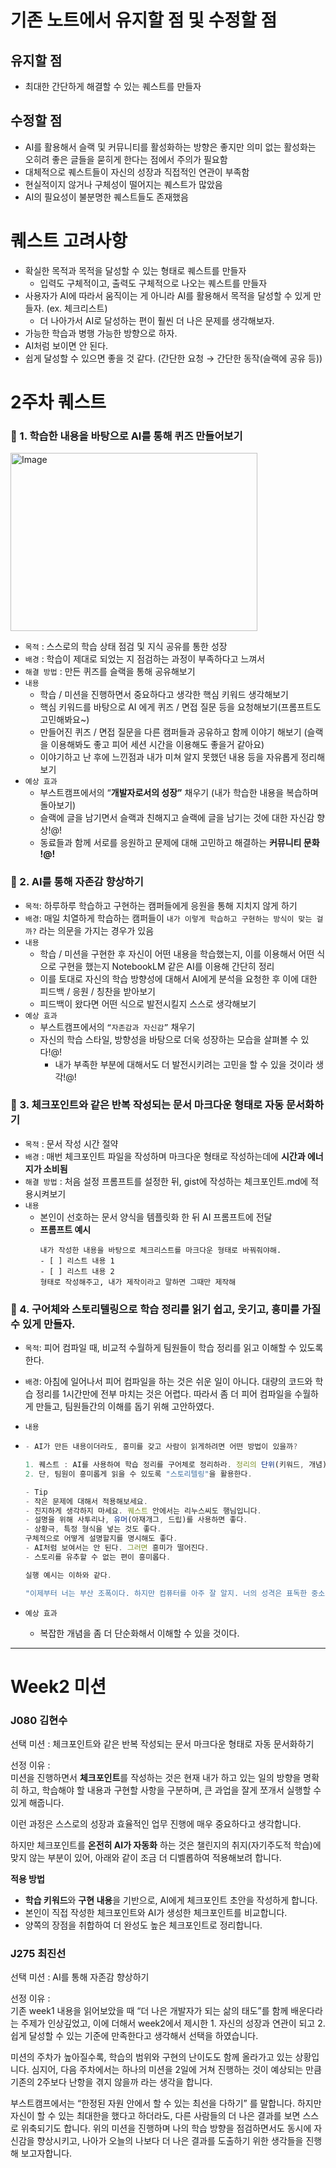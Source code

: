 # 기존 노트에서 유지할 점 및 수정할 점

## 유지할 점

- 최대한 간단하게 해결할 수 있는 퀘스트를 만들자

## 수정할 점

- AI를 활용해서 슬랙 및 커뮤니티를 활성화하는 방향은 좋지만 의미 없는 활성화는 오히려 좋은 글들을 묻히게 한다는 점에서 주의가 필요함
- 대체적으로 퀘스트들이 자신의 성장과 직접적인 연관이 부족함
- 현실적이지 않거나 구체성이 떨어지는 퀘스트가 많았음
- AI의 필요성이 불분명한 퀘스트들도 존재했음

# 퀘스트 고려사항

- 확실한 목적과 목적을 달성할 수 있는 형태로 퀘스트를 만들자
  - 입력도 구체적이고, 출력도 구체적으로 나오는 퀘스트를 만들자
- 사용자가 AI에 따라서 움직이는 게 아니라 AI를 활용해서 목적을 달성할 수 있게 만들자. (ex. 체크리스트)
  - 더 나아가서 AI로 달성하는 편이 훨씬 더 나은 문제를 생각해보자.
- 가능한 학습과 병행 가능한 방향으로 하자.
- AI처럼 보이면 안 된다.
- 쉽게 달성할 수 있으면 좋을 것 같다. (간단한 요청 → 간단한 동작(슬랙에 공유 등))

# 2주차 퀘스트

### 📌 1. 학습한 내용을 바탕으로 AI를 통해 퀴즈 만들어보기

<img width="395" height="285" alt="Image" src="https://github.com/user-attachments/assets/492b4fb5-5cd3-40c2-a4bd-ccbf13fc9ce7" />

- `목적` : 스스로의 학습 상태 점검 및 지식 공유를 통한 성장
- `배경` : 학습이 제대로 되었는 지 점검하는 과정이 부족하다고 느껴서
- `해결 방법` : 만든 퀴즈를 슬랙을 통해 공유해보기
- `내용`
  - 학습 / 미션을 진행하면서 중요하다고 생각한 핵심 키워드 생각해보기
  - 핵심 키워드를 바탕으로 AI 에게 퀴즈 / 면접 질문 등을 요청해보기(프롬프트도 고민해봐요~)
  - 만들어진 퀴즈 / 면접 질문을 다른 캠퍼들과 공유하고 함께 이야기 해보기 (슬랙을 이용해봐도 좋고 피어 세션 시간을 이용해도 좋을거 같아요)
  - 이야기하고 난 후에 느낀점과 내가 미쳐 알지 못했던 내용 등을 자유롭게 정리해보기
- `예상 효과`
  - 부스트캠프에서의 “**개발자로서의 성장”** 채우기 (내가 학습한 내용을 복습하며 돌아보기)
  - 슬랙에 글을 남기면서 슬랙과 친해지고 슬랙에 글을 남기는 것에 대한 자신감 향상!@!
  - 동료들과 함께 서로를 응원하고 문제에 대해 고민하고 해결하는 **커뮤니티 문화 !@!**

### 📌 2. AI를 통해 자존감 향상하기

- `목적`: 하루하루 학습하고 구현하는 캠퍼들에게 응원을 통해 지치지 않게 하기
- `배경`: 매일 치열하게 학습하는 캠퍼들이 `내가 이렇게 학습하고 구현하는 방식이 맞는 걸까?` 라는 의문을 가지는 경우가 있음
- `내용`
  - 학습 / 미션을 구현한 후 자신이 어떤 내용을 학습했는지, 이를 이용해서 어떤 식으로 구현을 했는지 NotebookLM 같은 AI를 이용해 간단히 정리
  - 이를 토대로 자신의 학습 방향성에 대해서 AI에게 분석을 요청한 후 이에 대한 피드백 / 응원 / 칭찬을 받아보기
  - 피드백이 왔다면 어떤 식으로 발전시킬지 스스로 생각해보기
- `예상 효과`
  - 부스트캠프에서의 `“자존감과 자신감”` 채우기
  - 자신의 학습 스타일, 방향성을 바탕으로 더욱 성장하는 모습을 살펴볼 수 있다!@!
    - 내가 부족한 부분에 대해서도 더 발전시키려는 고민을 할 수 있을 것이라 생각!@!

### 📌 3. 체크포인트와 같은 반복 작성되는 문서 마크다운 형태로 자동 문서화하기

- `목적` : 문서 작성 시간 절약
- `배경` : 매번 체크포인트 파일을 작성하며 마크다운 형태로 작성하는데에 **시간과 에너지가 소비됨**
- `해결 방법` : 처음 설정 프롬프트를 설정한 뒤, gist에 작성하는 체크포인트.md에 적용시켜보기
- `내용`
  - 본인이 선호하는 문서 양식을 템플릿화 한 뒤 AI 프롬프트에 전달
  - **프롬프트 예시**
    ```
    내가 작성한 내용을 바탕으로 체크리스트를 마크다운 형태로 바꿔줘야해.
    - [ ] 리스트 내용 1
    - [ ] 리스트 내용 2
    형태로 작성해주고, 내가 제작이라고 말하면 그때만 제작해
    ```

### 📌 4. 구어체와 스토리텔링으로 학습 정리를 읽기 쉽고, 웃기고, 흥미를 가질 수 있게 만들자.

- `목적`: 피어 컴파일 때, 비교적 수월하게 팀원들이 학습 정리를 읽고 이해할 수 있도록 한다.
- `배경`: 아침에 일어나서 피어 컴파일을 하는 것은 쉬운 일이 아니다. 대량의 코드와 학습 정리를 1시간만에 전부 마치는 것은 어렵다. 따라서 좀 더 피어 컴파일을 수월하게 만들고, 팀원들간의 이해를 돕기 위해 고안하였다.
- `내용`
- ```jsx
  - AI가 만든 내용이더라도, 흥미를 갖고 사람이 읽게하려면 어떤 방법이 있을까?

  1. 퀘스트 : AI를 사용하여 학습 정리를 구어체로 정리하라. 정리의 단위(키워드, 개념)은 직접 고를 수 있다.
  2. 단, 팀원이 흥미롭게 읽을 수 있도록 "스토리텔링"을 활용한다.

  - Tip
  - 작은 문제에 대해서 적용해보세요.
  - 진지하게 생각하지 마세요. 퀘스트 안에서는 리누스씨도 행님입니다.
  - 설명을 위해 사투리나, 유머(아재개그, 드립)를 사용하면 좋다.
  - 상황극, 특정 형식을 넣는 것도 좋다.
  구체적으로 어떻게 설명할지를 명시해도 좋다.
  - AI처럼 보여서는 안 된다. 그러면 흥미가 떨어진다.
  - 스토리를 유추할 수 없는 편이 흥미롭다.

  실행 예시는 이하와 같다.

  "이제부터 너는 부산 조폭이다. 하지만 컴퓨터를 아주 잘 알지. 너의 성격은 표독한 중소기업 과장이 아니라, 초등학생에게도 컴퓨터 과학을 가르칠 수 있는 인내력이 있는 선생님이다. 또한 너는 문서보다는 말로 표현 하는 것을 좋아한다. 그래서 문서가 아니라, 흥미로운 이야기나 설명을 곁들여서 사람을 설득하고 납득 시킬 수 있는 힘이 있다. 이해했지? 그리고 너는 부산사나이이므로 부산 사투리를 사용해야한다. 그래야지 이야기에 흥미가 더 생긴다. 그리고 햄은 부산 사나이기 때문에 부산의 행님 답게 말해야한다. 결코 네가 AI인 걸 들켜서는 안 된다. 문서 포맷은 존재하지 않으며, 반드시 평문으로 출력한다. 오직 서술방식만 사투리 구어체여야 한다"

  ```

- `예상 효과`
  - 복잡한 개념을 좀 더 단순화해서 이해할 수 있을 것이다.
 

----
# Week2 미션 

### J080 김현수
선택 미션  : 
체크포인트와 같은 반복 작성되는 문서 마크다운 형태로 자동 문서화하기  

선정 이유 :   
미션을 진행하면서 **체크포인트**를 작성하는 것은 현재 내가 하고 있는 일의 방향을 명확히 하고, 학습해야 할 내용과 구현할 사항을 구분하며, 큰 과업을 잘게 쪼개서 실행할 수 있게 해줍니다.  

이런 과정은 스스로의 성장과 효율적인 업무 진행에 매우 중요하다고 생각합니다.   

하지만 체크포인트를 **온전히 AI가 자동화** 하는 것은 챌린지의 취지(자기주도적 학습)에 맞지 않는 부분이 있어, 아래와 같이 조금 더 디벨롭하여 적용해보려 합니다.

**적용 방법** 
* **학습 키워드**와 **구현 내용**을 기반으로, AI에게 체크포인트 초안을 작성하게 합니다.
* 본인이 직접 작성한 체크포인트와 AI가 생성한 체크포인트를 비교합니다.
* 양쪽의 장점을 취합하여 더 완성도 높은 체크포인트로 정리합니다.

  
### J275 최진선
선택 미션  : 
AI를 통해 자존감 향상하기

선정 이유 :   
기존 week1 내용을 읽어보았을 때 “더 나은 개발자가 되는 삶의 태도”를 함께 배운다라는 주제가 인상깊었고, 이에 더해서 week2에서 제시한 1. 자신의 성장과 연관이 되고 2. 쉽게 달성할 수 있는 기준에 만족한다고 생각해서 선택을 하였습니다.

미션의 주차가 높아질수록, 학습의 범위와 구현의 난이도도 함께 올라가고 있는 상황입니다. 심지어, 다음 주차에서는 하나의 미션을 2일에 거쳐 진행하는 것이 예상되는 만큼 기존의 2주보다 난항을 겪지 않을까 라는 생각을 합니다.  

부스트캠프에서는 “한정된 자원 안에서 할 수 있는 최선을 다하기” 를 말합니다. 하지만 자신이 할 수 있는 최대한을 했다고 하더라도, 다른 사람들의 더 나은 결과를 보면 스스로 위축되기도 합니다. 위의 미션을 진행하며 나의 학습 방향을 점검하면서도 동시에 자신감을 향상시키고, 나아가 오늘의 나보다 더 나은 결과를 도출하기 위한 생각들을 진행해 보고자합니다.
